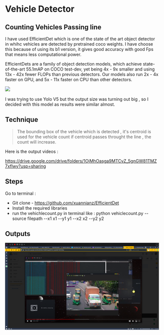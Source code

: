 # Vehicle Detector
## Counting Vehicles Passing line


I have used EfficientDet which is one of the state of the art object detector in whihc vehicles are detected by pretrained coco weights. I have choose this because of using its b1 version, it gives good accuracy with good Fps that means less computational power.

EfficientDets are a family of object detection models, which achieve state-of-the-art 55.1mAP on COCO test-dev, yet being 4x - 9x smaller and using 13x - 42x fewer FLOPs than previous detectors. Our models also run 2x - 4x faster on GPU, and 5x - 11x faster on CPU than other detectors.


<img src="https://github.com/google/automl/blob/master/efficientdet/g3doc/flops.png" width="800" />

I was trying to use Yolo V5 but the output size was turning out big , so I decided with this model as results were similar almost.


## Technique
> The bounding box of the vehicle which is detected , it's centroid is used for the vehicle count if centroid passes throught the line , the count will increase.

Here is the output videos :

https://drive.google.com/drive/folders/1OjMhOasga9MTCvZ_5gnGW81TMZ7xflwy?usp=sharing



## Steps
Go to terminal :
- Git clone - https://github.com/xuannianz/EfficientDet
- Install the required libraries
- run the vehichlecount.py in terminal like : python vehiclecount.py --source filepath --x1 x1 --y1 y1 --x2 x2 --y2 y2

## Outputs

<img src="https://github.com/humblecoder612/vehicle_count/blob/main/Screenshot_20210322_115923.png" width="800" />

